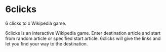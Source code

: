 # 6clicks
6 clicks to x Wikipedia game.

6clicks is an interactive Wikipedia game. Enter destination article and start from random article or specified start article. 6clicks will give the links and let you find your way to the destination. 
